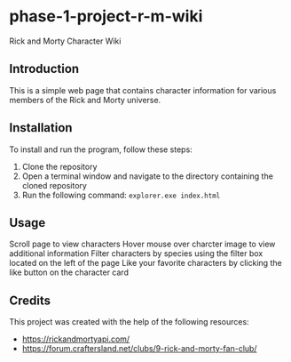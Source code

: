 # phase-1-project-r-m-wiki
Rick and Morty Character Wiki

## Introduction
This is a simple web page that contains character information for various members of the Rick and Morty universe.

## Installation
To install and run the program, follow these steps:
1. Clone the repository
2. Open a terminal window and navigate to the directory containing the cloned repository
3. Run the following command: `explorer.exe index.html`

## Usage
Scroll page to view characters
Hover mouse over charcter image to view additional information
Filter characters by species using the filter box located on the left of the page
Like your favorite characters by clicking the like button on the character card 

## Credits
This project was created with the help of the following resources:
-  https://rickandmortyapi.com/
-  https://forum.craftersland.net/clubs/9-rick-and-morty-fan-club/
